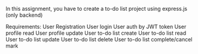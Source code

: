 In this assignment, you have to create a to-do list project using express.js (only backend)


Requirements: 
User Registration
User login
User auth by JWT token
User profile read
User profile update
User to-do list create
User to-do list read
User to-do list update
User to-do list delete
User to-do list complete/cancel mark
